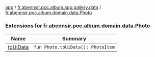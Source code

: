 [app](../../index.md) / [fr.abennsir.poc.album.app.gallery.data](../index.md) / [fr.abennsir.poc.album.domain.data.Photo](./index.md)

### Extensions for fr.abennsir.poc.album.domain.data.Photo

| Name | Summary |
|---|---|
| [toUiData](to-ui-data.md) | `fun Photo.toUiData(): PhotoItem` |
